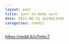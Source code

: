 ```yaml
--- 
layout: post 
title: Just to make sure 
date: 2021-06-25 1624623248 
categories: reddit 
--- 
```

https://redd.it/o7mhc7